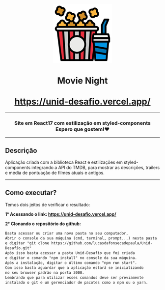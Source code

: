 <h1 align="center">
<br>
  <img alt="Make-up Logo" src="https://github.com/lucasdafonsecadepaula/Unid-Desafio/blob/main/github-img/logo.png" />
  <br>
  <br>
  Movie Night
  <br>
  <br>
  <a href="https://unid-desafio.vercel.app/">https://unid-desafio.vercel.app/</a>
</h1>

---
<h3 align="center">Site em React17 com estilização em styled-components<br>Espero que gostem!❤</h3>

---

## Descrição


Aplicação criada com a biblioteca React e estilizações em styled-components integrando a API do TMDB, para mostrar as descrições, trailers e média de pontuação de filmes atuais e antigos.

---

## Como executar?

Temos dois jeitos de verificar o resultado:

**1° Acessando o link: https://unid-desafio.vercel.app/**


**2° Clonando o repositório do github:**

    Basta acessar ou criar uma nova pasta no seu computador,
    Abrir o console da sua máquina (cmd, terminal, prompt...) nesta pasta
    e digitar "git clone https://github.com/lucasdafonsecadepaula/Unid-Desafio.git"
    Após isso basta acessar a pasta Unid-Desafio que foi criada
    e digitar o comando "npm install" no console da sua máquina.
    Após a instalação, digitar o último comando "npm run start".
    Com isso basta aguardar que a aplicação estará se inicializando 
    no seu browser padrão na porta 3000.
    Lembrando que para utilizar esses comandos deve ser previamente instalado o git e um gerenciador de pacotes como o npm ou o yarn.

    
